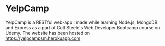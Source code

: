 # YelpCamp
YelpCamp is a RESTful web-app I made while learning Node.js, MongoDB and Express as a part of Colt Steele's Web Developer Bootcamp course on Udemy. The website has been hosted on https://yelpcampsm.herokuapp.com
